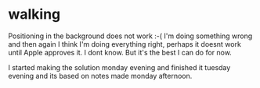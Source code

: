 # walking

Positioning in the background does not work :-( I'm doing something wrong and then again I think I'm doing everything right, perhaps it doesnt work until Apple approves it. I dont know. But it's the best I can do for now.

I started making the solution monday evening and finished it tuesday evening and its based on notes made monday afternoon.
